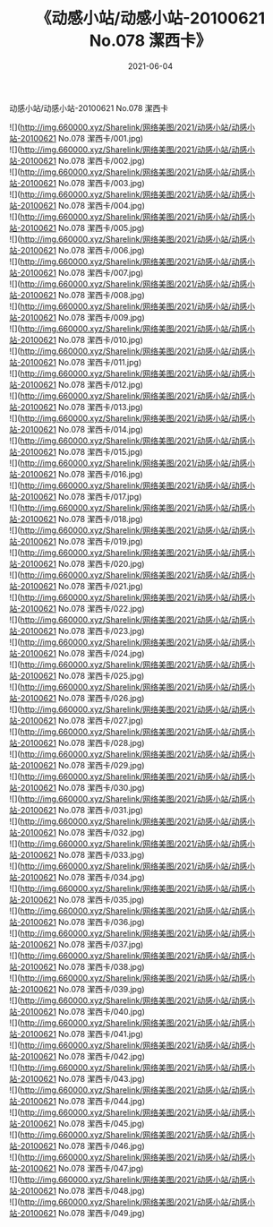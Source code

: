 ﻿---
layout: post
title:  《动感小站/动感小站-20100621 No.078 潔西卡》
date:   2021-06-04
img: http://img.660000.xyz/Sharelink/网络美图/2021/动感小站/动感小站-20100621 No.078 潔西卡/000.jpg
categories: [美女, 清纯, 唯美]
---

动感小站/动感小站-20100621 No.078 潔西卡

 ![](http://img.660000.xyz/Sharelink/网络美图/2021/动感小站/动感小站-20100621 No.078 潔西卡/001.jpg) <br>![](http://img.660000.xyz/Sharelink/网络美图/2021/动感小站/动感小站-20100621 No.078 潔西卡/002.jpg) <br>![](http://img.660000.xyz/Sharelink/网络美图/2021/动感小站/动感小站-20100621 No.078 潔西卡/003.jpg) <br>![](http://img.660000.xyz/Sharelink/网络美图/2021/动感小站/动感小站-20100621 No.078 潔西卡/004.jpg) <br>![](http://img.660000.xyz/Sharelink/网络美图/2021/动感小站/动感小站-20100621 No.078 潔西卡/005.jpg) <br>![](http://img.660000.xyz/Sharelink/网络美图/2021/动感小站/动感小站-20100621 No.078 潔西卡/006.jpg) <br>![](http://img.660000.xyz/Sharelink/网络美图/2021/动感小站/动感小站-20100621 No.078 潔西卡/007.jpg) <br>![](http://img.660000.xyz/Sharelink/网络美图/2021/动感小站/动感小站-20100621 No.078 潔西卡/008.jpg) <br>![](http://img.660000.xyz/Sharelink/网络美图/2021/动感小站/动感小站-20100621 No.078 潔西卡/009.jpg) <br>![](http://img.660000.xyz/Sharelink/网络美图/2021/动感小站/动感小站-20100621 No.078 潔西卡/010.jpg) <br>![](http://img.660000.xyz/Sharelink/网络美图/2021/动感小站/动感小站-20100621 No.078 潔西卡/011.jpg) <br>![](http://img.660000.xyz/Sharelink/网络美图/2021/动感小站/动感小站-20100621 No.078 潔西卡/012.jpg) <br>![](http://img.660000.xyz/Sharelink/网络美图/2021/动感小站/动感小站-20100621 No.078 潔西卡/013.jpg) <br>![](http://img.660000.xyz/Sharelink/网络美图/2021/动感小站/动感小站-20100621 No.078 潔西卡/014.jpg) <br>![](http://img.660000.xyz/Sharelink/网络美图/2021/动感小站/动感小站-20100621 No.078 潔西卡/015.jpg) <br>![](http://img.660000.xyz/Sharelink/网络美图/2021/动感小站/动感小站-20100621 No.078 潔西卡/016.jpg) <br>![](http://img.660000.xyz/Sharelink/网络美图/2021/动感小站/动感小站-20100621 No.078 潔西卡/017.jpg) <br>![](http://img.660000.xyz/Sharelink/网络美图/2021/动感小站/动感小站-20100621 No.078 潔西卡/018.jpg) <br>![](http://img.660000.xyz/Sharelink/网络美图/2021/动感小站/动感小站-20100621 No.078 潔西卡/019.jpg) <br>![](http://img.660000.xyz/Sharelink/网络美图/2021/动感小站/动感小站-20100621 No.078 潔西卡/020.jpg) <br>![](http://img.660000.xyz/Sharelink/网络美图/2021/动感小站/动感小站-20100621 No.078 潔西卡/021.jpg) <br>![](http://img.660000.xyz/Sharelink/网络美图/2021/动感小站/动感小站-20100621 No.078 潔西卡/022.jpg) <br>![](http://img.660000.xyz/Sharelink/网络美图/2021/动感小站/动感小站-20100621 No.078 潔西卡/023.jpg) <br>![](http://img.660000.xyz/Sharelink/网络美图/2021/动感小站/动感小站-20100621 No.078 潔西卡/024.jpg) <br>![](http://img.660000.xyz/Sharelink/网络美图/2021/动感小站/动感小站-20100621 No.078 潔西卡/025.jpg) <br>![](http://img.660000.xyz/Sharelink/网络美图/2021/动感小站/动感小站-20100621 No.078 潔西卡/026.jpg) <br>![](http://img.660000.xyz/Sharelink/网络美图/2021/动感小站/动感小站-20100621 No.078 潔西卡/027.jpg) <br>![](http://img.660000.xyz/Sharelink/网络美图/2021/动感小站/动感小站-20100621 No.078 潔西卡/028.jpg) <br>![](http://img.660000.xyz/Sharelink/网络美图/2021/动感小站/动感小站-20100621 No.078 潔西卡/029.jpg) <br>![](http://img.660000.xyz/Sharelink/网络美图/2021/动感小站/动感小站-20100621 No.078 潔西卡/030.jpg) <br>![](http://img.660000.xyz/Sharelink/网络美图/2021/动感小站/动感小站-20100621 No.078 潔西卡/031.jpg) <br>![](http://img.660000.xyz/Sharelink/网络美图/2021/动感小站/动感小站-20100621 No.078 潔西卡/032.jpg) <br>![](http://img.660000.xyz/Sharelink/网络美图/2021/动感小站/动感小站-20100621 No.078 潔西卡/033.jpg) <br>![](http://img.660000.xyz/Sharelink/网络美图/2021/动感小站/动感小站-20100621 No.078 潔西卡/034.jpg) <br>![](http://img.660000.xyz/Sharelink/网络美图/2021/动感小站/动感小站-20100621 No.078 潔西卡/035.jpg) <br>![](http://img.660000.xyz/Sharelink/网络美图/2021/动感小站/动感小站-20100621 No.078 潔西卡/036.jpg) <br>![](http://img.660000.xyz/Sharelink/网络美图/2021/动感小站/动感小站-20100621 No.078 潔西卡/037.jpg) <br>![](http://img.660000.xyz/Sharelink/网络美图/2021/动感小站/动感小站-20100621 No.078 潔西卡/038.jpg) <br>![](http://img.660000.xyz/Sharelink/网络美图/2021/动感小站/动感小站-20100621 No.078 潔西卡/039.jpg) <br>![](http://img.660000.xyz/Sharelink/网络美图/2021/动感小站/动感小站-20100621 No.078 潔西卡/040.jpg) <br>![](http://img.660000.xyz/Sharelink/网络美图/2021/动感小站/动感小站-20100621 No.078 潔西卡/041.jpg) <br>![](http://img.660000.xyz/Sharelink/网络美图/2021/动感小站/动感小站-20100621 No.078 潔西卡/042.jpg) <br>![](http://img.660000.xyz/Sharelink/网络美图/2021/动感小站/动感小站-20100621 No.078 潔西卡/043.jpg) <br>![](http://img.660000.xyz/Sharelink/网络美图/2021/动感小站/动感小站-20100621 No.078 潔西卡/044.jpg) <br>![](http://img.660000.xyz/Sharelink/网络美图/2021/动感小站/动感小站-20100621 No.078 潔西卡/045.jpg) <br>![](http://img.660000.xyz/Sharelink/网络美图/2021/动感小站/动感小站-20100621 No.078 潔西卡/046.jpg) <br>![](http://img.660000.xyz/Sharelink/网络美图/2021/动感小站/动感小站-20100621 No.078 潔西卡/047.jpg) <br>![](http://img.660000.xyz/Sharelink/网络美图/2021/动感小站/动感小站-20100621 No.078 潔西卡/048.jpg) <br>![](http://img.660000.xyz/Sharelink/网络美图/2021/动感小站/动感小站-20100621 No.078 潔西卡/049.jpg) <br>